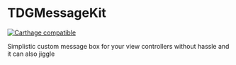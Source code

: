 # TDGMessageKit
[![Carthage compatible](https://img.shields.io/badge/Carthage-compatible-4BC51D.svg?style=flat)](https://github.com/Carthage/Carthage)

Simplistic custom message box for your view controllers without hassle and it can also jiggle 
